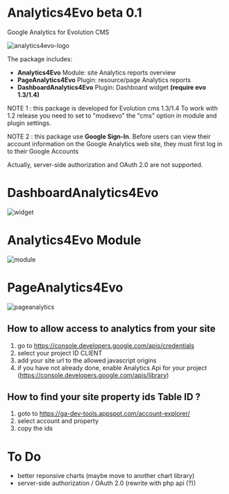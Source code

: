 # Analytics4Evo beta 0.1
Google Analytics for Evolution CMS

![analytics4evo-logo](https://user-images.githubusercontent.com/7342798/34605431-e8a8a910-f20b-11e7-8cdc-786160c5e7fe.png)

The package includes:

* **Analytics4Evo** Module: site Analytics reports overview
* **PageAnalytics4Evo** Plugin: resource/page Analytics reports
* **DashboardAnalytics4Evo** Plugin: Dashboard widget **(require evo 1.3/1.4)**

NOTE 1 : this package is developed for Evolution cms 1.3/1.4
To work with 1.2 release you need to set to "modxevo" the "cms" option in module and plugin settings.

NOTE 2 : this package use **Google Sign-In**. 
Before users can view their account information on the Google Analytics web site, they must first log in to their Google Accounts

Actually, server-side authorization and OAuth 2.0 are not supported.

# DashboardAnalytics4Evo
![widget](https://user-images.githubusercontent.com/7342798/34579224-629bbd36-f188-11e7-8d9d-57c90b4aa110.png)

# Analytics4Evo Module
![module](https://user-images.githubusercontent.com/7342798/34579228-64e4837a-f188-11e7-8717-3d8cf15d8f5c.png)

# PageAnalytics4Evo
![pageanalytics](https://user-images.githubusercontent.com/7342798/34579232-67087d00-f188-11e7-92f9-e2d82d2926cd.png)

## How to allow access to analytics from your site

1) go to https://console.developers.google.com/apis/credentials
2) select your project ID CLIENT
3) add your site url to the allowed javascript origins
4) if you have not already done, enable Analytics Api for your project (https://console.developers.google.com/apis/library)

## How to find your site property **ids** Table ID ?

1) goto to https://ga-dev-tools.appspot.com/account-explorer/
2) select account and property
3) copy the ids

# To Do

* better reponsive charts (maybe move to another chart library)
* server-side authorization / OAuth 2.0 (rewrite with php api (?))

